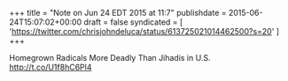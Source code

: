 +++
title = "Note on Jun 24 EDT 2015 at 11:7"
publishdate = 2015-06-24T15:07:02+00:00
draft = false
syndicated = [ 'https://twitter.com/chrisjohndeluca/status/613725021014462500?s=20' ]
+++

Homegrown Radicals More Deadly Than Jihadis in U.S. http://t.co/U1f8hC6Pl4
